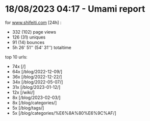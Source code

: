 # 18/08/2023 04:17 - Umami report
for www.shifeiti.com [24h] :

 - 332 (102) page views
 - 126 (31) uniques
 - 91 (14) bounces
 - 5h 26' 51'' (54' 31'') totaltime


top 10 urls:
 - 74x [/]
 - 64x [/blog/2022-12-09/]
 - 36x [/blog/2022-12-22/]
 - 34x [/blog/2022-05-07/]
 - 31x [/blog/2023-01-12/]
 - 12x [/wiki/]
 - 8x [/blog/2023-02-03/]
 - 8x [/blog/categories/]
 - 5x [/blog/tags/]
 - 5x [/blog/categories/%E6%8A%80%E6%9C%AF/]


